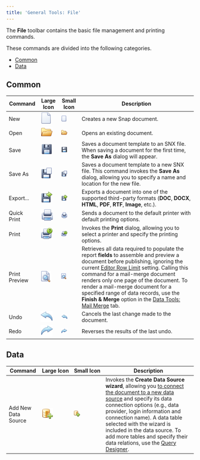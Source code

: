 ```yaml
---
title: 'General Tools: File'
---
```

The **File** toolbar contains the basic file management and printing commands.

These commands are divided into the following categories.
* [Common](#common)
* [Data](#data)

## <a name="common"/>Common
| Command | Large Icon | Small Icon | Description |
|---|---|---|---|
| New | ![icon-toolbar-common-new](../../../../images/Img20392.png) | ![icon-small-toolbar-common-new](../../../../images/Img20406.png) | Creates a new Snap document. |
| Open | ![icon-toolbar-common-open](../../../../images/Img20394.png) | ![icon-small-toolbar-common-open](../../../../images/Img20407.png) | Opens an existing document. |
| Save | ![icon-toolbar-common-save](../../../../images/Img20393.png) | ![icon-small-toolbar-common-save](../../../../images/Img20412.png) | Saves a document template to an SNX file. When saving a document for the first time, the **Save As** dialog will appear. |
| Save As | ![icon-toolbar-common-save-as](../../../../images/Img20396.png) | ![icon-small-toolbar-common-save-as](../../../../images/Img20413.png) | Saves a document template to a new SNX file. This command invokes the **Save As** dialog, allowing you to specify a name and location for the new file. |
| Export... | ![icon-toolbar-common-export-document](../../../../images/Img20395.png) | ![icon-small-toolbar-common-export](../../../../images/Img20405.png) | Exports a document into one of the supported third-party formats (**DOC**, **DOCX**, **HTML**, **PDF**, **RTF**, **Image**, etc.). |
| Quick Print | ![icon-toolbar-common-quick-print](../../../../images/Img20399.png) | ![icon-small-toolbar-common-quick-print](../../../../images/Img20410.png) | Sends a document to the default printer with default printing options. |
| Print | ![icon-toolbar-common-print](../../../../images/Img20398.png) | ![icon-small-toolbar-common-print](../../../../images/Img20408.png) | Invokes the **Print** dialog, allowing you to select a printer and specify the printing options. |
| Print Preview | ![icon-toolbar-common-print-preview](../../../../images/Img20397.png) | ![icon-small-toolbar-common-print-preview](../../../../images/Img20409.png) | Retrieves all data required to populate the report **fields** to assemble and preview a document before publishing, ignoring the current [Editor Row Limit](../../../../../interface-elements-for-desktop/articles/snap-reporting-engine/graphical-user-interface/main-toolbar/data-tools-list.md) setting. Calling this command for a mail-merge document renders only one page of the document. To render a mail-merge document for a specified range of data records, use the **Finish &amp; Merge** option in the [Data Tools: Mail Merge](../../../../../interface-elements-for-desktop/articles/snap-reporting-engine/graphical-user-interface/main-toolbar/data-tools-mail-merge.md) tab. |
| Undo | ![icon-toolbar-common-undo](../../../../images/Img20400.png) | ![icon-small-toolbar-common-undo](../../../../images/Img20414.png) | Cancels the last change made to the document. |
| Redo | ![icon-toolbar-common-redo](../../../../images/Img20401.png) | ![icon-small-toolbar-common-redo](../../../../images/Img20411.png) | Reverses the results of the last undo. |

## <a name="data"/>Data
| Command | Large&nbsp;Icon | Small&nbsp;Icon | Description |
|---|---|---|---|
| Add New Data Source | ![icon-toolbar-data-add-new-data-source](../../../../images/Img20402.png) | ![icon-small-toolbar-common-data-add-new-data-source](../../../../images/Img20404.png) | Invokes the **Create Data Source wizard**, allowing you [to connect the document to a new data source](../../../../../interface-elements-for-desktop/articles/snap-reporting-engine/connect-to-data/connect-a-document-to-a-data-source.md) and specify its data connection options (e.g., data provider, login information and connection name). A data table selected with the wizard is included in the data source. To add more tables and specify their data relations, use the [Query Designer](../../../../../interface-elements-for-desktop/articles/snap-reporting-engine/connect-to-data/use-the-query-builder.md). |